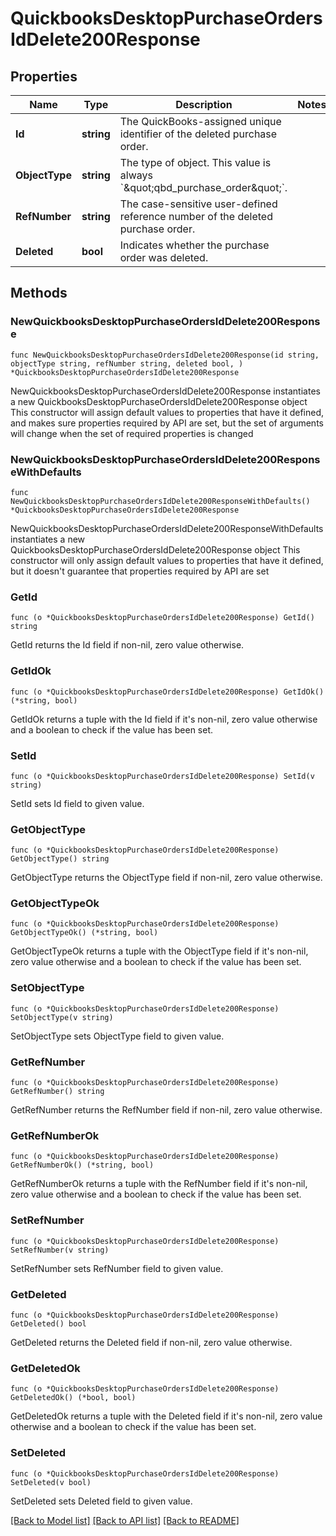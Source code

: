 # QuickbooksDesktopPurchaseOrdersIdDelete200Response

## Properties

Name | Type | Description | Notes
------------ | ------------- | ------------- | -------------
**Id** | **string** | The QuickBooks-assigned unique identifier of the deleted purchase order. | 
**ObjectType** | **string** | The type of object. This value is always &#x60;\&quot;qbd_purchase_order\&quot;&#x60;. | 
**RefNumber** | **string** | The case-sensitive user-defined reference number of the deleted purchase order. | 
**Deleted** | **bool** | Indicates whether the purchase order was deleted. | 

## Methods

### NewQuickbooksDesktopPurchaseOrdersIdDelete200Response

`func NewQuickbooksDesktopPurchaseOrdersIdDelete200Response(id string, objectType string, refNumber string, deleted bool, ) *QuickbooksDesktopPurchaseOrdersIdDelete200Response`

NewQuickbooksDesktopPurchaseOrdersIdDelete200Response instantiates a new QuickbooksDesktopPurchaseOrdersIdDelete200Response object
This constructor will assign default values to properties that have it defined,
and makes sure properties required by API are set, but the set of arguments
will change when the set of required properties is changed

### NewQuickbooksDesktopPurchaseOrdersIdDelete200ResponseWithDefaults

`func NewQuickbooksDesktopPurchaseOrdersIdDelete200ResponseWithDefaults() *QuickbooksDesktopPurchaseOrdersIdDelete200Response`

NewQuickbooksDesktopPurchaseOrdersIdDelete200ResponseWithDefaults instantiates a new QuickbooksDesktopPurchaseOrdersIdDelete200Response object
This constructor will only assign default values to properties that have it defined,
but it doesn't guarantee that properties required by API are set

### GetId

`func (o *QuickbooksDesktopPurchaseOrdersIdDelete200Response) GetId() string`

GetId returns the Id field if non-nil, zero value otherwise.

### GetIdOk

`func (o *QuickbooksDesktopPurchaseOrdersIdDelete200Response) GetIdOk() (*string, bool)`

GetIdOk returns a tuple with the Id field if it's non-nil, zero value otherwise
and a boolean to check if the value has been set.

### SetId

`func (o *QuickbooksDesktopPurchaseOrdersIdDelete200Response) SetId(v string)`

SetId sets Id field to given value.


### GetObjectType

`func (o *QuickbooksDesktopPurchaseOrdersIdDelete200Response) GetObjectType() string`

GetObjectType returns the ObjectType field if non-nil, zero value otherwise.

### GetObjectTypeOk

`func (o *QuickbooksDesktopPurchaseOrdersIdDelete200Response) GetObjectTypeOk() (*string, bool)`

GetObjectTypeOk returns a tuple with the ObjectType field if it's non-nil, zero value otherwise
and a boolean to check if the value has been set.

### SetObjectType

`func (o *QuickbooksDesktopPurchaseOrdersIdDelete200Response) SetObjectType(v string)`

SetObjectType sets ObjectType field to given value.


### GetRefNumber

`func (o *QuickbooksDesktopPurchaseOrdersIdDelete200Response) GetRefNumber() string`

GetRefNumber returns the RefNumber field if non-nil, zero value otherwise.

### GetRefNumberOk

`func (o *QuickbooksDesktopPurchaseOrdersIdDelete200Response) GetRefNumberOk() (*string, bool)`

GetRefNumberOk returns a tuple with the RefNumber field if it's non-nil, zero value otherwise
and a boolean to check if the value has been set.

### SetRefNumber

`func (o *QuickbooksDesktopPurchaseOrdersIdDelete200Response) SetRefNumber(v string)`

SetRefNumber sets RefNumber field to given value.


### GetDeleted

`func (o *QuickbooksDesktopPurchaseOrdersIdDelete200Response) GetDeleted() bool`

GetDeleted returns the Deleted field if non-nil, zero value otherwise.

### GetDeletedOk

`func (o *QuickbooksDesktopPurchaseOrdersIdDelete200Response) GetDeletedOk() (*bool, bool)`

GetDeletedOk returns a tuple with the Deleted field if it's non-nil, zero value otherwise
and a boolean to check if the value has been set.

### SetDeleted

`func (o *QuickbooksDesktopPurchaseOrdersIdDelete200Response) SetDeleted(v bool)`

SetDeleted sets Deleted field to given value.



[[Back to Model list]](../README.md#documentation-for-models) [[Back to API list]](../README.md#documentation-for-api-endpoints) [[Back to README]](../README.md)


